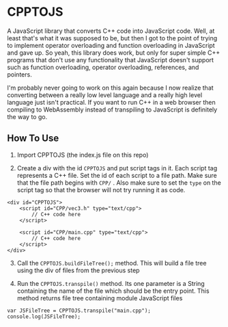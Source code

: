 # CPPTOJS
A JavaScript library that converts C++ code into JavaScript code. Well, at least that's what it was supposed to be, but then I got to the point of trying to implement operator overloading and function overloading in JavaScript and gave up. So yeah, this library does work, but only for super simple C++ programs that don't use any functionality that JavaScript doesn't support such as function overloading, operator overloading, references, and pointers.

I'm probably never going to work on this again because I now realize that converting between a really low level language and a really high level language just isn't practical. If you want to run C++ in a web browser then compiling to WebAssembly instead of transpiling to JavaScript is definitely the way to go.

## How To Use
1) Import CPPTOJS (the index.js file on this repo)

2) Create a div with the id `CPPTOJS` and put script tags in it. Each script tag represents a C++ file. Set the id of each script to a file path. Make sure that the file path begins with `CPP/` . Also make sure to set the `type` on the script tag so that the browser will not try running it as code.
```
<div id="CPPTOJS">
    <script id="CPP/vec3.h" type="text/cpp">
        // C++ code here
    </script>

    <script id="CPP/main.cpp" type="text/cpp">
        // C++ code here
    </script>
</div>
```

3) Call the `CPPTOJS.buildFileTree();` method. This will build a file tree using the div of files from the previous step

4) Run the `CPPTOJS.transpile()` method. Its one parameter is a String containing the name of the file which should be the entry point. This method returns file tree containing module JavaScript files
```
var JSFileTree = CPPTOJS.transpile("main.cpp");
console.log(JSFileTree);
```
